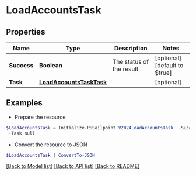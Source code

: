 # LoadAccountsTask
## Properties

Name | Type | Description | Notes
------------ | ------------- | ------------- | -------------
**Success** | **Boolean** | The status of the result | [optional] [default to $true]
**Task** | [**LoadAccountsTaskTask**](LoadAccountsTaskTask.md) |  | [optional] 

## Examples

- Prepare the resource
```powershell
$LoadAccountsTask = Initialize-PSSailpoint.V2024LoadAccountsTask  -Success true `
 -Task null
```

- Convert the resource to JSON
```powershell
$LoadAccountsTask | ConvertTo-JSON
```

[[Back to Model list]](../README.md#documentation-for-models) [[Back to API list]](../README.md#documentation-for-api-endpoints) [[Back to README]](../README.md)

